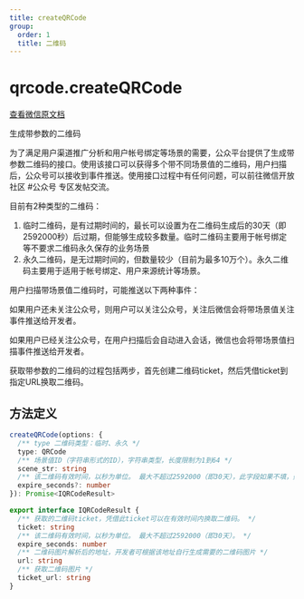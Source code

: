 ```yaml
---
title: createQRCode
group:
  order: 1
  title: 二维码
---
```


# qrcode.createQRCode

[查看微信原文档](https://developers.weixin.qq.com/doc/offiaccount/Account_Management/Generating_a_Parametric_QR_Code.html)

生成带参数的二维码

为了满足用户渠道推广分析和用户帐号绑定等场景的需要，公众平台提供了生成带参数二维码的接口。使用该接口可以获得多个带不同场景值的二维码，用户扫描后，公众号可以接收到事件推送。使用接口过程中有任何问题，可以前往微信开放社区 #公众号 专区发帖交流。

目前有2种类型的二维码：

1. 临时二维码，是有过期时间的，最长可以设置为在二维码生成后的30天（即2592000秒）后过期，但能够生成较多数量。临时二维码主要用于帐号绑定等不要求二维码永久保存的业务场景 
2. 永久二维码，是无过期时间的，但数量较少（目前为最多10万个）。永久二维码主要用于适用于帐号绑定、用户来源统计等场景。

用户扫描带场景值二维码时，可能推送以下两种事件：

如果用户还未关注公众号，则用户可以关注公众号，关注后微信会将带场景值关注事件推送给开发者。

如果用户已经关注公众号，在用户扫描后会自动进入会话，微信也会将带场景值扫描事件推送给开发者。

获取带参数的二维码的过程包括两步，首先创建二维码ticket，然后凭借ticket到指定URL换取二维码。

## 方法定义

```typescript
createQRCode(options: {
  /** type 二维码类型：临时、永久 */
  type: QRCode
  /** 场景值ID（字符串形式的ID），字符串类型，长度限制为1到64 */
  scene_str: string
  /** 该二维码有效时间，以秒为单位。 最大不超过2592000（即30天），此字段如果不填，则默认有效期为30秒。 */
  expire_seconds?: number
}): Promise<IQRCodeResult>

export interface IQRCodeResult {
  /** 获取的二维码ticket，凭借此ticket可以在有效时间内换取二维码。 */
  ticket: string
  /** 该二维码有效时间，以秒为单位。 最大不超过2592000（即30天）。 */
  expire_seconds: number
  /** 二维码图片解析后的地址，开发者可根据该地址自行生成需要的二维码图片 */
  url: string
  /** 获取二维码图片 */
  ticket_url: string
}
```